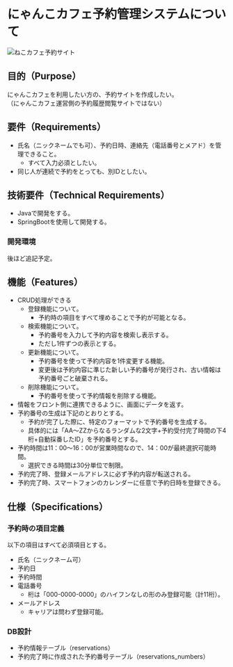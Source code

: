 # にゃんこカフェ予約管理システムについて
![ねこカフェ予約サイト](https://github.com/user-attachments/assets/b206680f-2e73-4ac5-8124-344b3b1aa154)

## 目的（Purpose）

にゃんこカフェを利用したい方の、予約サイトを作成したい。  
（にゃんこカフェ運営側の予約履歴閲覧サイトではない）

## 要件（Requirements）

- 氏名（ニックネームでも可）、予約日時、連絡先（電話番号とメアド）を管理できること。
    - すべて入力必須としたい。
- 同じ人が連続で予約をとっても、別IDとしたい。

## 技術要件（Technical Requirements）

- Javaで開発をする。
- SpringBootを使用して開発する。

### 開発環境

後ほど追記予定。

## 機能（Features）

- CRUD処理ができる
    - 登録機能について。
        - 予約時の項目をすべて埋めることで予約が可能となる。
    - 検索機能について。
        - 予約番号を入力して予約内容を検索し表示する。
        - ただし1件ずつの表示とする。
    - 更新機能について。
        - 予約番号を使って予約内容を1件変更する機能。
        - 変更後は予約内容に準じた新しい予約番号が発行され、古い情報は予約番号ごと破棄される。
    - 削除機能について。
        - 予約番号を使って予約情報を削除する機能。
- 情報をフロント側に連携できるように、画面にデータを返す。
- 予約番号の生成は下記のとおりとする。
    - 予約が完了した際に、特定のフォーマットで予約番号を生成する。
    - 具体的には「AA～ZZからなるランダムな2文字+予約受付完了時間の下4桁+自動採番したID」を予約番号とする。
- 予約時間は11：00～16：00が営業時間なので、14：00が最終選択可能時間。
    - 選択できる時間は30分単位で制限。
- 予約完了時、登録メールアドレスに必ず予約内容が転送される。
- 予約完了時、スマートフォンのカレンダーに任意で予約日時を登録できる。

## 仕様（Specifications）

### 予約時の項目定義

以下の項目はすべて必須項目とする。

- 氏名（ニックネーム可）
- 予約日
- 予約時間
- 電話番号
    - 桁は「000-0000-0000」のハイフンなしの形のみ登録可能（計11桁）。
- メールアドレス
    - キャリアは問わず登録可能。

### DB設計

- 予約情報テーブル（reservations）
- 予約完了時に作成された予約番号テーブル（reservations_numbers）
